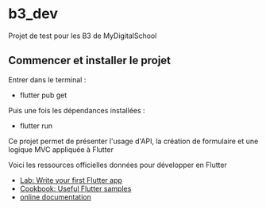 # b3_dev

Projet de test pour les B3 de MyDigitalSchool

## Commencer et installer le projet

Entrer dans le terminal : 

- flutter pub get

Puis une fois les dépendances installées :

- flutter run

Ce projet permet de présenter l'usage d'API, la création de formulaire et une logique MVC appliquée à Flutter

Voici les ressources officielles données pour développer en Flutter

- [Lab: Write your first Flutter app](https://docs.flutter.dev/get-started/codelab)
- [Cookbook: Useful Flutter samples](https://docs.flutter.dev/cookbook)
- [online documentation](https://docs.flutter.dev/)

